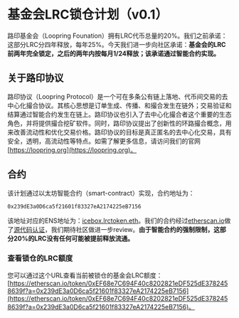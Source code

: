 # 基金会LRC锁仓计划（v0.1）

路印基金会（Loopring Founation）拥有LRC代币总量的20%。我们之前承诺：这部分LRC分四年释放，每年25%。今天我们进一步向社区承诺：**基金会的LRC前两年完全锁定，之后的两年内按每月1/24释放；该承诺通过智能合约实现。**

## 关于路印协议
路印协议（Loopring Protocol）是一个可在多条公有链上落地、代币间交易的去中心化撮合协议。其核心思想是订单生成、传播、和撮合发生在链外；交易验证和结算通过智能合约发生在链上。路印协议也引入了去中心化撮合者这个重要的生态角色，并将提供撮合挖矿软件。同时，路印协议提出了创新性的环路撮合概念，用来改善流动性和优化交易价格。路印协议的目标是真正匿名的去中心化交易，具有安全，透明，高流动性等特点。如需了解更多信息，请访问我们的官网[https://loopring.org](https://loopring.org)。


## 合约
该计划通过以太坊智能合约（smart-contract）实现，合约地址为：

    0x239dE3a0D6ca5f21601f83327eA2174225eB7156

该地址对应的ENS地址为：[icebox.lrctoken.eth](https://etherscan.io/address/icebox.lrctoken.eth)。我们的合约经过[etherscan.io](https://etherscan.io/address/icebox.lrctoken.eth#code)做了[源代码认证](https://etherscan.io/address/icebox.lrctoken.eth#code)，我们期待社区做进一步review。**由于智能合约的强制限制，这部分20%的LRC没有任何可能被提前释放流通。**

### 查看锁仓的LRC额度

您可以通过这个URL查看当前被锁仓的基金会LRC额度：[https://etherscan.io/token/0xEF68e7C694F40c8202821eDF525dE3782458639f?a=0x239dE3a0D6ca5f21601f83327eA2174225eB7156](https://etherscan.io/token/0xEF68e7C694F40c8202821eDF525dE3782458639f?a=0x239dE3a0D6ca5f21601f83327eA2174225eB7156)。

